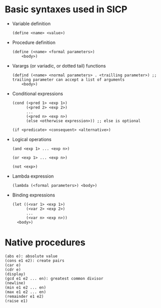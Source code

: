 # Basic syntaxes used in SICP

- Variable definition
  
  ```
  (define <name> <value>)
  ```

- Procedure definition
  
  ```
  (define (<name> <formal parameters>)
	  <body>)
  ```

- Varargs (or variadic, or dotted tail) functions
  
  ```
  (defind (<name> <normal parameters> . <trailling parameter>) ;; trailing parameter can accept a list of arguments
	  <body>)
  ```

- Conditional expressions
  
  ```
  (cond (<pred 1> <exp 1>)
		(<pred 2> <exp 2>)
		...
		(<pred n> <exp n>)
		(else <otherwise expression>)) ;; else is optional
  ```
  
  ```
  (if <predicate> <consequent> <alternative>)
  ```

- Logical operations
  
  ```
  (and <exp 1> ... <exp n>)
  
  (or <exp 1> ... <exp n>)
  
  (not <exp>)
  ```

- Lambda expression
  
  ```
  (lambda (<formal parameters>) <body>)
  ```

- Binding expressions
  
  ```
  (let ((<var 1> <exp 1>)
		(<var 2> <exp 2>)
		...
		(<var n> <exp n>))
	<body>)
  ```

# Native procedures

```
(abs e): absolute value
(cons e1 e2): create pairs
(car e)
(cdr e)
(display)
(gcd e1 e2 ... en): greatest common divisor
(newline)
(min e1 e2 ... en)
(max e1 e2 ... en)
(remainder e1 e2)
(raise e1)
```
